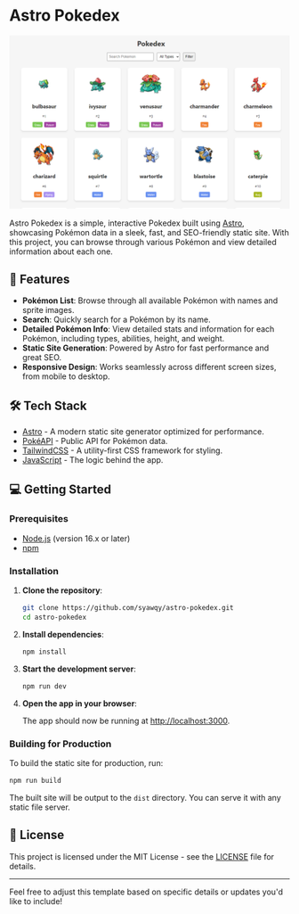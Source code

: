 
# Astro Pokedex

![Astro Pokedex Screenshot](https://raw.githubusercontent.com/syawqy/astro-pokedex/refs/heads/main/screenshot.png)


Astro Pokedex is a simple, interactive Pokedex built using [Astro](https://astro.build/), showcasing Pokémon data in a sleek, fast, and SEO-friendly static site. With this project, you can browse through various Pokémon and view detailed information about each one.

## 🚀 Features

- **Pokémon List**: Browse through all available Pokémon with names and sprite images.
- **Search**: Quickly search for a Pokémon by its name.
- **Detailed Pokémon Info**: View detailed stats and information for each Pokémon, including types, abilities, height, and weight.
- **Static Site Generation**: Powered by Astro for fast performance and great SEO.
- **Responsive Design**: Works seamlessly across different screen sizes, from mobile to desktop.

## 🛠️ Tech Stack

- [Astro](https://astro.build/) - A modern static site generator optimized for performance.
- [PokéAPI](https://pokeapi.co/) - Public API for Pokémon data.
- [TailwindCSS](https://tailwindcss.com/) - A utility-first CSS framework for styling.
- [JavaScript](https://developer.mozilla.org/en-US/docs/Web/JavaScript) - The logic behind the app.
  
## 💻 Getting Started

### Prerequisites

- [Node.js](https://nodejs.org/) (version 16.x or later)
- [npm](https://www.npmjs.com/)

### Installation

1. **Clone the repository**:

   ```bash
   git clone https://github.com/syawqy/astro-pokedex.git
   cd astro-pokedex
   ```

2. **Install dependencies**:

   ```bash
   npm install
   ```

3. **Start the development server**:

   ```bash
   npm run dev
   ```

4. **Open the app in your browser**:

   The app should now be running at [http://localhost:3000](http://localhost:3000).

### Building for Production

To build the static site for production, run:

```bash
npm run build
```

The built site will be output to the `dist` directory. You can serve it with any static file server.

## 📄 License

This project is licensed under the MIT License - see the [LICENSE](LICENSE) file for details.

---

Feel free to adjust this template based on specific details or updates you'd like to include!

